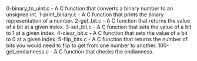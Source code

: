 0-binary_to_uint.c - A C function that converts a binary number to an unsigned int.
1-print_binary.c - A C function that prints the binary representation of a number.
2-get_bit.c - A C function that returns the value of a bit at a given index.
3-set_bit.c - A C function that sets the value of a bit to 1 at a given index.
4-clear_bit.c - A C function that sets the value of a bit to 0 at a given index.
5-flip_bits.c - A C function that returns the number of bits you would need to flip to get from one number to another.
100-get_endianness.c - A C function that checks the endianness.
